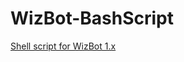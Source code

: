 # WizBot-BashScript
 [Shell script for WizBot 1.x](http://wizbot.readthedocs.io/en/latest/guides/Linux%20Guide/)